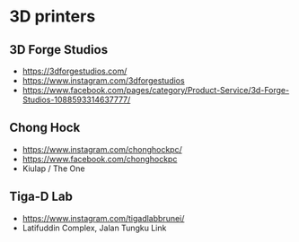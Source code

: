 # 3D printers

## 3D Forge Studios
- https://3dforgestudios.com/
- https://www.instagram.com/3dforgestudios
- https://www.facebook.com/pages/category/Product-Service/3d-Forge-Studios-1088593314637777/

## Chong Hock

- https://www.instagram.com/chonghockpc/
- https://www.facebook.com/chonghockpc
- Kiulap / The One

## Tiga-D Lab
- https://www.instagram.com/tigadlabbrunei/
- Latifuddin Complex, Jalan Tungku Link